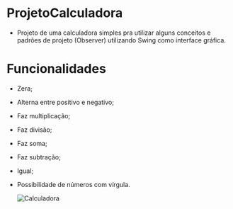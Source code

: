 # ProjetoCalculadora
- Projeto de uma calculadora simples pra utilizar alguns conceitos e padrões de projeto (Observer) utilizando Swing como interface gráfica.

# Funcionalidades
- Zera;
- Alterna entre positivo e negativo;
- Faz multiplicação;
- Faz divisão;
- Faz soma;
- Faz subtração;
- Igual;
- Possibilidade de números com vírgula.


  ![Calculadora](https://github.com/user-attachments/assets/b0364b4a-2b9e-49f0-86a2-9891b6767789)
